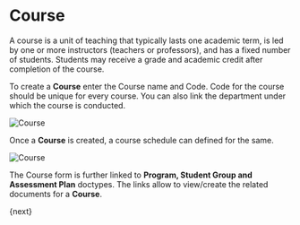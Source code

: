 # Course

 A course is a unit of teaching that typically lasts one academic term, is led by one or more instructors (teachers or professors), and has a fixed number of students. Students may receive a grade and academic credit after completion of the course.

To create a **Course** enter the Course name and Code. Code for the course should be unique for every course. You can also link the department under which the course is conducted.

<img class="screenshot" alt="Course" src="{{docs_base_url}}/assets/img/education/setup/course.png">

Once a **Course** is created, a course schedule can defined for the same.

<img class="screenshot" alt="Course" src="{{docs_base_url}}/assets/img/education/setup/Course.gif">

The Course form is further linked to **Program, Student Group and Assessment Plan** doctypes. The links allow to view/create the related documents for a **Course**.

{next}